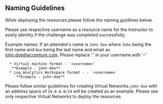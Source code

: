 ## Naming Guidelines

While deploying the resources please follow the naming guidlines below. 
   
Please use respective username as a resource name for the Instructor to easily identity if the challenge was completed successfully. 
 
 Example names: If an attendee's name is `John Doe` where `John` being the first name and `Doe` being the last name and email as john.doe@accenture.com. 
   Please replace '.' in your username with '-'

      * Virtual machine format - `<username>` 
       **Example - john-doe**
      * Log Analytics Workspace format - - `<username>`   
	     **Example - john-doe**
 
Please follow similar guidelines for creating Virtual Networks.`john-doe` with an address space of `10.0.0.0/24` will be created as an example. Please use only respective Virtual Networks to deploy the resources. 

